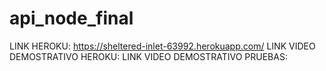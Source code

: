 # api_node_final
LINK HEROKU: https://sheltered-inlet-63992.herokuapp.com/
LINK VIDEO DEMOSTRATIVO HEROKU:
LINK VIDEO DEMOSTRATIVO PRUEBAS:
